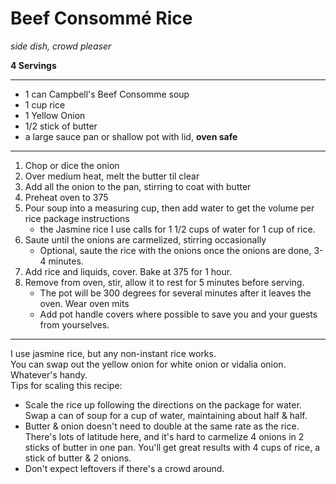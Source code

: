 # Beef Consommé Rice

*side dish, crowd pleaser*

**4 Servings**

---

- 1 can Campbell's Beef Consomme soup
- 1 cup rice
- 1 Yellow Onion
- 1/2 stick of butter
- a large sauce pan or shallow pot with lid, **oven safe**

---

1. Chop or dice the onion
2. Over medium heat, melt the butter til clear
3. Add all the onion to the pan, stirring to coat with butter
4. Preheat oven to 375
5. Pour soup into a measuring cup, then add water to get the volume per rice package instructions
   - the Jasmine rice I use calls for 1 1/2 cups of water for 1 cup of rice.
6. Saute until the onions are carmelized, stirring occasionally
   - Optional, saute the rice with the onions once the onions are done, 3-4 minutes.
7. Add rice and liquids, cover.  Bake at 375 for 1 hour.
8. Remove from oven, stir, allow it to rest for 5 minutes before serving.
   - The pot will be 300 degrees for several minutes after it leaves the oven. Wear oven mits
   - Add pot handle covers where possible to save you and your guests from yourselves.

---

I use jasmine rice, but any non-instant rice works.  
You can swap out the yellow onion for white onion or vidalia onion.  Whatever's handy.  
Tips for scaling this recipe:  
- Scale the rice up following the directions on the package for water.  Swap a can of soup for a cup of water, maintaining about half & half.
- Butter & onion doesn't need to double at the same rate as the rice.  There's lots of latitude here, and it's hard to carmelize 4 onions in 2 sticks of butter in one pan.  You'll get great results with 4 cups of rice, a stick of butter & 2 onions.
- Don't expect leftovers if there's a crowd around.
